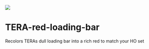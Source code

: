![](https://66.media.tumblr.com/cdc5d614c728cd126aacb86a0421f9e7/tumblr_pmph173GTT1y6xrgvo1_1280.png)
# TERA-red-loading-bar
Recolors TERAs dull loading bar into a rich red to match your HO set
